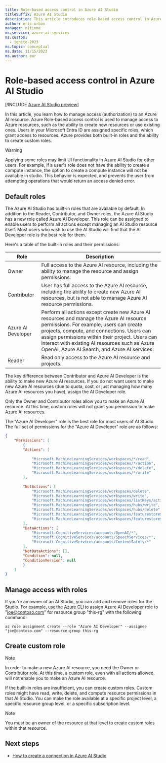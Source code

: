 ```yaml
---
title: Role-based access control in Azure AI Studio
titleSuffix: Azure AI Studio
description: This article introduces role-based access control in Azure AI Studio
author: eric-urban
manager: nitinme
ms.service: azure-ai-services
ms.custom:
  - ignite-2023
ms.topic: conceptual
ms.date: 11/15/2023
ms.author: eur
---
```


# Role-based access control in Azure AI Studio 

[!INCLUDE [Azure AI Studio preview](../includes/preview-ai-studio.md)]

In this article, you learn how to manage access (authorization) to an Azure AI resource. Azure Role-based access control is used to manage access to Azure resources, such as the ability to create new resources or use existing ones. Users in your Microsoft Entra ID are assigned specific roles, which grant access to resources. Azure provides both built-in roles and the ability to create custom roles. 

> [!WARNING]
> Applying some roles may limit UI functionality in Azure AI Studio for other users. For example, if a user's role does not have the ability to create a compute instance, the option to create a compute instance will not be available in studio. This behavior is expected, and prevents the user from attempting operations that would return an access denied error. 


## Default roles 

The Azure AI Studio has built-in roles that are available by default. In addition to the Reader, Contributor, and Owner roles, the Azure AI Studio has a new role called Azure AI Developer. This role can be assigned to enable users to perform all actions except managing an AI Studio resource itself. Most users who wish to use the AI Studio will find that the AI Developer role is the best role for them.

Here's a table of the built-in roles and their permissions:

| Role | Description | 
| --- | --- |
| Owner | Full access to the Azure AI resource, including the ability to manage the resource and assign permissions. |
| Contributor |	User has full access to the Azure AI resource, including the ability to create new Azure AI resources, but is not able to manage Azure AI resource permissions. |
| Azure AI Developer | 	Perform all actions except create new Azure AI resources and manage the Azure AI resource permissions. For example, users can create projects, compute, and connections. Users can assign permissions within their project. Users can interact with existing AI resources such as Azure OpenAI, Azure AI Search, and Azure AI services. |
| Reader | 	Read only access to the Azure AI resource and projects. |


The key difference between Contributor and Azure AI Developer is the ability to make new Azure AI resources. If you do not want users to make new Azure AI resources (due to quota, cost, or just managing how many Azure AI resources you have), assign the AI Developer role.

Only the Owner and Contributor roles allow you to make an Azure AI resource. At this time, custom roles will not grant you permission to make Azure AI resources.

The "Azure AI Developer" role is the best role for most users of AI Studio. The full set of permissions for the "Azure AI Developer" role are as follows:

```json
{
    "Permissions": [ 
        { 
        "Actions": [ 
    
            "Microsoft.MachineLearningServices/workspaces/*/read", 
            "Microsoft.MachineLearningServices/workspaces/*/action", 
            "Microsoft.MachineLearningServices/workspaces/*/delete", 
            "Microsoft.MachineLearningServices/workspaces/*/write" 
        ], 
    
        "NotActions": [ 
            "Microsoft.MachineLearningServices/workspaces/delete", 
            "Microsoft.MachineLearningServices/workspaces/write", 
            "Microsoft.MachineLearningServices/workspaces/listKeys/action", 
            "Microsoft.MachineLearningServices/workspaces/hubs/write", 
            "Microsoft.MachineLearningServices/workspaces/hubs/delete", 
            "Microsoft.MachineLearningServices/workspaces/featurestores/write", 
            "Microsoft.MachineLearningServices/workspaces/featurestores/delete" 
        ], 
        "DataActions": [ 
            "Microsoft.CognitiveServices/accounts/OpenAI/*", 
            "Microsoft.CognitiveServices/accounts/SpeechServices/*", 
            "Microsoft.CognitiveServices/accounts/ContentSafety/*" 
        ], 
        "NotDataActions": [], 
        "Condition": null, 
        "ConditionVersion": null 
        } 
    ] 
}
```

## Manage access with roles 

If you're an owner of an AI Studio, you can add and remove roles for the Studio. For example, use the [Azure CLI](/cli/azure/) to assign Azure AI Developer role to "joe@contoso.com" for resource group "this-rg" with the following command: 
 
```azurecli-interactive
az role assignment create --role "Azure AI Developer" --assignee "joe@contoso.com" --resource-group this-rg 
```

## Create custom role 

> [!NOTE]
> In order to make a new Azure AI resource, you need the Owner or Contributor role. At this time, a custom role, even with all actions allowed, will not enable you to make an Azure AI resource. 

If the built-in roles are insufficient, you can create custom roles. Custom roles might have read, write, delete, and compute resource permissions in that AI Studio. You can make the role available at a specific project level, a specific resource group level, or a specific subscription level. 

> [!NOTE]
> You must be an owner of the resource at that level to create custom roles within that resource. 

## Next steps

- [How to create a connection in Azure AI Studio](../how-to/connections-add.md)
